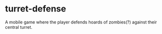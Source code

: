 # turret-defense
 A mobile game where the player defends hoards of zombies(?) against their central turret.
